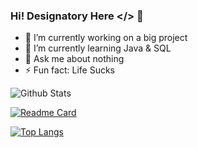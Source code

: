### Hi! Designatory Here </> 👋

- 🔭 I’m currently working on a big project
- 🌱 I’m currently learning Java & SQL
- 💬 Ask me about nothing
- ⚡ Fun fact: Life Sucks

![Github Stats](https://github-readme-stats.vercel.app/api?username=Designatory&count_private=true&show_icons=true&title_color=fff&icon_color=79ff97&text_color=9f9f9f&bg_color=151515)

[![Readme Card](https://github-readme-stats.vercel.app/api/pin/?username=Designatory&repo=DocsLibrary)](https://github.com/Designatory/DocsLibrary) 

[![Top Langs](https://github-readme-stats.vercel.app/api/top-langs/?username=Designatory&layout=compact)](https://github.com/Designatory/)
